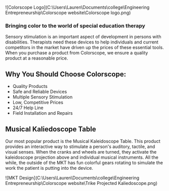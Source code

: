 ![Colorscope Logo](C:\Users\Lauren\Documents\college\Engineering Entrepreneurship\Colorscope website\Colorscope logo.png)
### Bringing color to the world of special education therapy

  Sensory stimulation is an important aspect of development in persons with disabilities. Therapists need these devices to help individuals and current competitors in the market have driven up the prices of these essential tools. When you purchase a product from Colorscope, we ensure a quality product at a reasonable price.
  

## Why You Should Choose Colorscope:

- Quality Products
- Safe and Reliable Devices
- Multiple Sensory Stimulation
- Low, Competitive Prices
- 24/7 Help Line
- Field Installation and Repairs


## Musical Kaliedoscope Table

  Our most popular product is the Musical Kaleidoscope Table. This product provides an interactive way to stimulate a person's auditory, tactile, and visual senses. When the cranks and wheels are turned, they activate the kaleidoscope projection above and individual musical instruments. All the while, the outside of the MKT has fun colorful gears rotating to simulate the work the patient is putting into the device.

![MKT Design](C:\Users\Lauren\Documents\college\Engineering Entrepreneurship\Colorscope website\Trike Projected Kaliedoscope.png)
